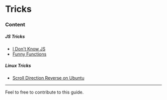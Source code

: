 # Tricks

### Content

##### JS Tricks

* [I Don't Know JS](https://tatomyr.github.io/tricks/js-tricks/i-dont-know-js.md)
* [Funny Functions](https://tatomyr.github.io/tricks/js-tricks/funny-function.md)

##### Linux Tricks

* [Scroll Direction Reverse on Ubuntu](https://tatomyr.github.io/tricks/linux-tricks/scroll-direction-reverse.md)

---

Feel to free to contribute to this guide.
